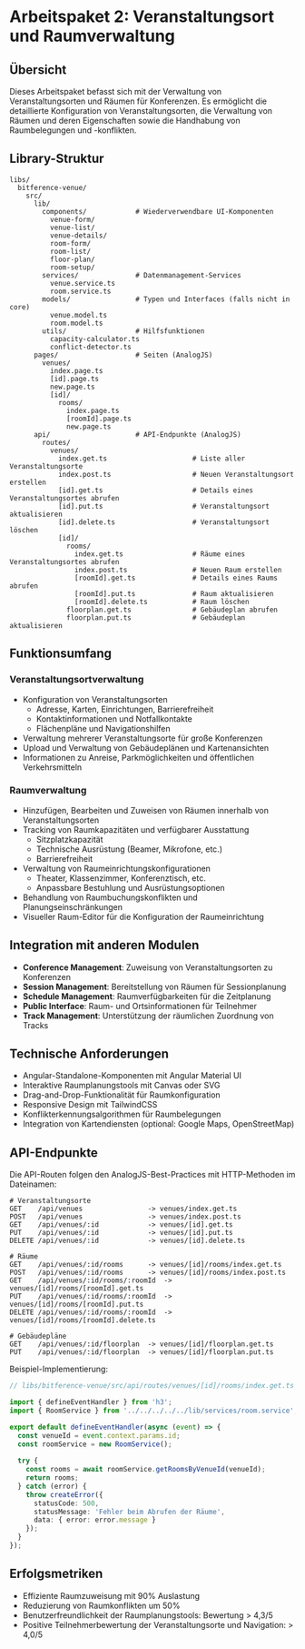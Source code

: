 # Arbeitspaket 2: Veranstaltungsort und Raumverwaltung

## Übersicht

Dieses Arbeitspaket befasst sich mit der Verwaltung von Veranstaltungsorten und Räumen für Konferenzen. Es ermöglicht die detaillierte Konfiguration von Veranstaltungsorten, die Verwaltung von Räumen und deren Eigenschaften sowie die Handhabung von Raumbelegungen und -konflikten.

## Library-Struktur

```
libs/
  bitference-venue/
    src/
      lib/
        components/            # Wiederverwendbare UI-Komponenten
          venue-form/
          venue-list/
          venue-details/
          room-form/
          room-list/
          floor-plan/
          room-setup/
        services/              # Datenmanagement-Services
          venue.service.ts
          room.service.ts
        models/                # Typen und Interfaces (falls nicht in core)
          venue.model.ts
          room.model.ts
        utils/                 # Hilfsfunktionen
          capacity-calculator.ts
          conflict-detector.ts
      pages/                   # Seiten (AnalogJS)
        venues/
          index.page.ts
          [id].page.ts
          new.page.ts
          [id]/
            rooms/
              index.page.ts
              [roomId].page.ts
              new.page.ts
      api/                     # API-Endpunkte (AnalogJS)
        routes/
          venues/
            index.get.ts                     # Liste aller Veranstaltungsorte
            index.post.ts                    # Neuen Veranstaltungsort erstellen
            [id].get.ts                      # Details eines Veranstaltungsortes abrufen
            [id].put.ts                      # Veranstaltungsort aktualisieren
            [id].delete.ts                   # Veranstaltungsort löschen
            [id]/
              rooms/
                index.get.ts                 # Räume eines Veranstaltungsortes abrufen
                index.post.ts                # Neuen Raum erstellen
                [roomId].get.ts              # Details eines Raums abrufen
                [roomId].put.ts              # Raum aktualisieren
                [roomId].delete.ts           # Raum löschen
              floorplan.get.ts               # Gebäudeplan abrufen
              floorplan.put.ts               # Gebäudeplan aktualisieren
```

## Funktionsumfang

### Veranstaltungsortverwaltung

- Konfiguration von Veranstaltungsorten
  - Adresse, Karten, Einrichtungen, Barrierefreiheit
  - Kontaktinformationen und Notfallkontakte
  - Flächenpläne und Navigationshilfen
- Verwaltung mehrerer Veranstaltungsorte für große Konferenzen
- Upload und Verwaltung von Gebäudeplänen und Kartenansichten
- Informationen zu Anreise, Parkmöglichkeiten und öffentlichen Verkehrsmitteln

### Raumverwaltung

- Hinzufügen, Bearbeiten und Zuweisen von Räumen innerhalb von Veranstaltungsorten
- Tracking von Raumkapazitäten und verfügbarer Ausstattung
  - Sitzplatzkapazität
  - Technische Ausrüstung (Beamer, Mikrofone, etc.)
  - Barrierefreiheit
- Verwaltung von Raumeinrichtungskonfigurationen
  - Theater, Klassenzimmer, Konferenztisch, etc.
  - Anpassbare Bestuhlung und Ausrüstungsoptionen
- Behandlung von Raumbuchungskonflikten und Planungseinschränkungen
- Visueller Raum-Editor für die Konfiguration der Raumeinrichtung

## Integration mit anderen Modulen

- **Conference Management**: Zuweisung von Veranstaltungsorten zu Konferenzen
- **Session Management**: Bereitstellung von Räumen für Sessionplanung
- **Schedule Management**: Raumverfügbarkeiten für die Zeitplanung
- **Public Interface**: Raum- und Ortsinformationen für Teilnehmer
- **Track Management**: Unterstützung der räumlichen Zuordnung von Tracks

## Technische Anforderungen

- Angular-Standalone-Komponenten mit Angular Material UI
- Interaktive Raumplanungstools mit Canvas oder SVG
- Drag-and-Drop-Funktionalität für Raumkonfiguration
- Responsive Design mit TailwindCSS
- Konflikterkennungsalgorithmen für Raumbelegungen
- Integration von Kartendiensten (optional: Google Maps, OpenStreetMap)

## API-Endpunkte

Die API-Routen folgen den AnalogJS-Best-Practices mit HTTP-Methoden im Dateinamen:

```
# Veranstaltungsorte
GET    /api/venues                -> venues/index.get.ts
POST   /api/venues                -> venues/index.post.ts
GET    /api/venues/:id            -> venues/[id].get.ts
PUT    /api/venues/:id            -> venues/[id].put.ts
DELETE /api/venues/:id            -> venues/[id].delete.ts

# Räume
GET    /api/venues/:id/rooms      -> venues/[id]/rooms/index.get.ts
POST   /api/venues/:id/rooms      -> venues/[id]/rooms/index.post.ts
GET    /api/venues/:id/rooms/:roomId  -> venues/[id]/rooms/[roomId].get.ts
PUT    /api/venues/:id/rooms/:roomId  -> venues/[id]/rooms/[roomId].put.ts
DELETE /api/venues/:id/rooms/:roomId  -> venues/[id]/rooms/[roomId].delete.ts

# Gebäudepläne
GET    /api/venues/:id/floorplan  -> venues/[id]/floorplan.get.ts
PUT    /api/venues/:id/floorplan  -> venues/[id]/floorplan.put.ts
```

Beispiel-Implementierung:

```typescript
// libs/bitference-venue/src/api/routes/venues/[id]/rooms/index.get.ts

import { defineEventHandler } from 'h3';
import { RoomService } from '../../../../../lib/services/room.service';

export default defineEventHandler(async (event) => {
  const venueId = event.context.params.id;
  const roomService = new RoomService();
  
  try {
    const rooms = await roomService.getRoomsByVenueId(venueId);
    return rooms;
  } catch (error) {
    throw createError({
      statusCode: 500,
      statusMessage: 'Fehler beim Abrufen der Räume',
      data: { error: error.message }
    });
  }
});
```

## Erfolgsmetriken

- Effiziente Raumzuweisung mit 90% Auslastung
- Reduzierung von Raumkonflikten um 50%
- Benutzerfreundlichkeit der Raumplanungstools: Bewertung > 4,3/5
- Positive Teilnehmerbewertung der Veranstaltungsorte und Navigation: > 4,0/5
